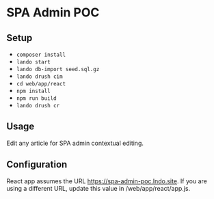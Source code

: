 # SPA Admin POC

## Setup

- `composer install`
- `lando start`
- `lando db-import seed.sql.gz`
- `lando drush cim`
- `cd web/app/react`
- `npm install`
- `npm run build`
- `lando drush cr`

## Usage

Edit any article for SPA admin contextual editing.

## Configuration

React app assumes the URL https://spa-admin-poc.lndo.site. If you are using a
different URL, update this value in /web/app/react/app.js.
